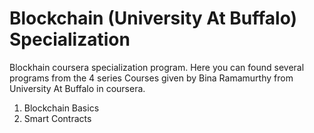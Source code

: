 <h1> Blockchain (University At Buffalo) Specialization </h1>
Blockhain coursera specialization program. Here you can found several programs from the 4 series Courses given by Bina Ramamurthy from University At Buffalo in coursera.

1. Blockchain Basics
2. Smart Contracts
